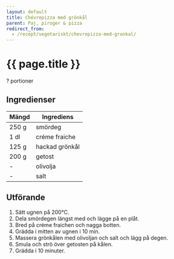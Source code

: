 ```yaml
---
layout: default
title: Chévrepizza med grönkål
parent: Paj, piroger & pizza
redirect_from:
  - /recept/vegetariskt/chevrepizza-med-gronkal/
---
```


# {{ page.title }}

? portioner

## Ingredienser

Mängd|Ingrediens
------------ | -------------
250 g|smördeg
1 dl|créme fraiche
125 g|hackad grönkål
200 g|getost
\-|olivolja
\-|salt

## Utförande
1. Sätt ugnen på 200℃.
2. Dela smördegen längst med och lägge på en plåt.
3. Bred på créme fraichen och nagga botten.
4. Grädda i mitten av ugnen i 10 min.
5. Massera grönkålen med olivoljan och salt och lägg på degen.
6. Smula och strö över getosten på kålen.
7. Grädda i  10 minuter.
